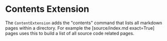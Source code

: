 # Contents Extension

The `ContentExtension` adds the "contents" command that lists all markdown pages within a
directory. For example the [source/index.md exact=True] pages uses this to build a list of all
source code related pages.
